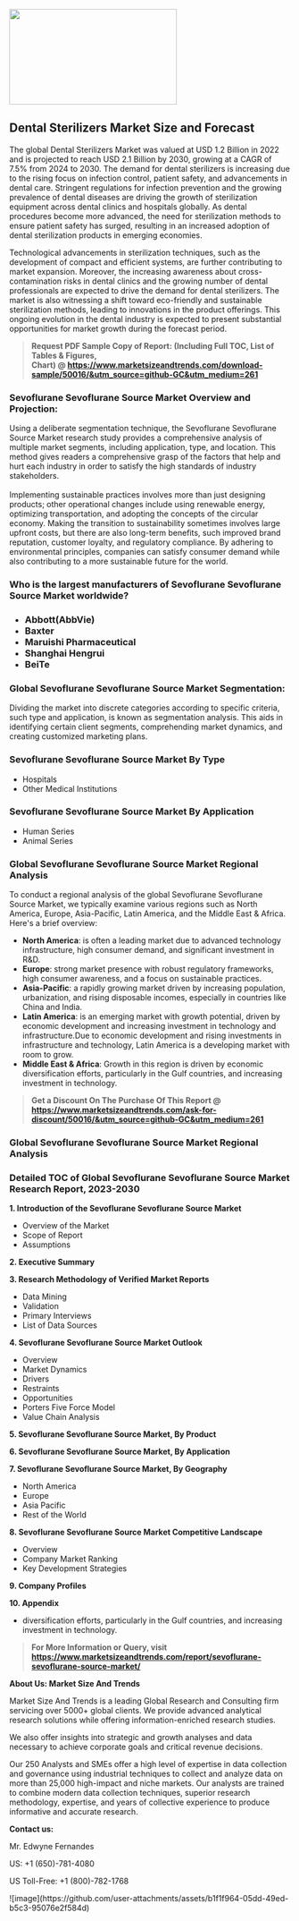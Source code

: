 <p><img class="alignnone size-medium wp-image-20088" src="https://ffe5etoiles.com/wp-content/uploads/2024/12/MST1-300x171.png" alt="" width="300" height="171" /></p><h2>Dental Sterilizers Market Size and Forecast</h2><p>The global Dental Sterilizers Market was valued at USD 1.2 Billion in 2022 and is projected to reach USD 2.1 Billion by 2030, growing at a CAGR of 7.5% from 2024 to 2030. The demand for dental sterilizers is increasing due to the rising focus on infection control, patient safety, and advancements in dental care. Stringent regulations for infection prevention and the growing prevalence of dental diseases are driving the growth of sterilization equipment across dental clinics and hospitals globally. As dental procedures become more advanced, the need for sterilization methods to ensure patient safety has surged, resulting in an increased adoption of dental sterilization products in emerging economies.</p><p>Technological advancements in sterilization techniques, such as the development of compact and efficient systems, are further contributing to market expansion. Moreover, the increasing awareness about cross-contamination risks in dental clinics and the growing number of dental professionals are expected to drive the demand for dental sterilizers. The market is also witnessing a shift toward eco-friendly and sustainable sterilization methods, leading to innovations in the product offerings. This ongoing evolution in the dental industry is expected to present substantial opportunities for market growth during the forecast period.</p></p><blockquote id="" class=""><strong>Request PDF Sample Copy of Report: (Including Full TOC, List of Tables &amp; Figures, Chart)&nbsp;@&nbsp;<strong><a href="https://www.marketsizeandtrends.com/download-sample/50016/&utm_source=github-GC&utm_medium=261" target="_blank">https://www.marketsizeandtrends.com/download-sample/50016/&utm_source=github-GC&utm_medium=261</a></strong></strong></blockquote><h3 id="" class="">Sevoflurane Sevoflurane Source Market&nbsp;Overview and Projection:</h3><p id="" class="">Using a deliberate segmentation technique, the Sevoflurane Sevoflurane Source Market research study provides a comprehensive analysis of multiple market segments, including application, type, and location. This method gives readers a comprehensive grasp of the factors that help and hurt each industry in order to satisfy the high standards of industry stakeholders. <br /> <br />Implementing sustainable practices involves more than just designing products; other operational changes include using renewable energy, optimizing transportation, and adopting the concepts of the circular economy. Making the transition to sustainability sometimes involves large upfront costs, but there are also long-term benefits, such improved brand reputation, customer loyalty, and regulatory compliance. By adhering to environmental principles, companies can satisfy consumer demand while also contributing to a more sustainable future for the world.</p><h3 id="" class="">Who is the largest manufacturers of&nbsp;Sevoflurane Sevoflurane Source Market worldwide?</h3><h3 class=""><p><ul><li>Abbott(AbbVie) </li><li> Baxter </li><li> Maruishi Pharmaceutical </li><li> Shanghai Hengrui </li><li> BeiTe</li></ul></p></h3><h3 id="" class="">Global&nbsp;Sevoflurane Sevoflurane Source Market Segmentation:</h3><p id="" class="">Dividing the market into discrete categories according to specific criteria, such type and application, is known as segmentation analysis. This aids in identifying certain client segments, comprehending market dynamics, and creating customized marketing plans.</p><h3 id="" class="">Sevoflurane Sevoflurane Source Market&nbsp;By Type</h3><p><p><ul><li>Hospitals</li><li> Other Medical Institutions</p></li></ul></p></p><h3 id="" class="">Sevoflurane Sevoflurane Source Market&nbsp;By Application</h3><p class=""><p><ul><li>Human Series</li><li> Animal Series</li></ul></p></p><h3 id="" class="">Global Sevoflurane Sevoflurane Source Market Regional Analysis</h3><p id="" class="">To conduct a regional analysis of the global Sevoflurane Sevoflurane Source Market, we typically examine various regions such as North America, Europe, Asia-Pacific, Latin America, and the Middle East &amp; Africa. Here's a brief overview:</p><ul><li><strong>North America</strong>: is often a leading market due to advanced technology infrastructure, high consumer demand, and significant investment in R&amp;D.</li><li><strong>Europe</strong>: strong market presence with robust regulatory frameworks, high consumer awareness, and a focus on sustainable practices.</li><li><strong>Asia-Pacific</strong>: a rapidly growing market driven by increasing population, urbanization, and rising disposable incomes, especially in countries like China and India.</li><li><strong>Latin America</strong>: is an emerging market with growth potential, driven by economic development and increasing investment in technology and infrastructure.Due to economic development and rising investments in infrastructure and technology, Latin America is a developing market with room to grow.</li><li><strong>Middle East &amp; Africa</strong>: Growth in this region is driven by economic diversification efforts, particularly in the Gulf countries, and increasing investment in technology.</li></ul><blockquote id="" class=""><strong>Get a Discount On The Purchase Of This Report @ <strong><a href="https://www.marketsizeandtrends.com/ask-for-discount/50016/&utm_source=github-GC&utm_medium=261" target="_blank">https://www.marketsizeandtrends.com/ask-for-discount/50016/&utm_source=github-GC&utm_medium=261</a></strong></strong></blockquote><h3 id="" class="">Global Sevoflurane Sevoflurane Source Market Regional Analysis</h3><h3 id="" class="">Detailed TOC of Global Sevoflurane Sevoflurane Source Market Research Report, 2023-2030</h3><p id="" class=""><strong>1. Introduction of the Sevoflurane Sevoflurane Source Market</strong></p><ul><li>Overview of the Market</li><li>Scope of Report</li><li>Assumptions</li></ul><p id="" class=""><strong>2. Executive Summary</strong></p><p id="" class=""><strong>3. Research Methodology of Verified Market Reports</strong></p><ul><li>Data Mining</li><li>Validation</li><li>Primary Interviews</li><li>List of Data Sources</li></ul><p id="" class=""><strong>4. Sevoflurane Sevoflurane Source Market Outlook</strong></p><ul><li>Overview</li><li>Market Dynamics</li><li>Drivers</li><li>Restraints</li><li>Opportunities</li><li>Porters Five Force Model</li><li>Value Chain Analysis</li></ul><p id="" class=""><strong>5. Sevoflurane Sevoflurane Source Market, By Product</strong></p><p id="" class=""><strong>6. Sevoflurane Sevoflurane Source Market, By Application</strong></p><p id="" class=""><strong>7. Sevoflurane Sevoflurane Source Market, By Geography</strong></p><ul><li>North America</li><li>Europe</li><li>Asia Pacific</li><li>Rest of the World</li></ul><p id="" class=""><strong>8. Sevoflurane Sevoflurane Source Market Competitive Landscape</strong></p><ul><li>Overview</li><li>Company Market Ranking</li><li>Key Development Strategies</li></ul><p id="" class=""><strong>9. Company Profiles</strong></p><p id="" class=""><strong>10. Appendix</strong></p><ul><li>diversification efforts, particularly in the Gulf countries, and increasing investment in technology.</li></ul><blockquote id="" class=""><strong>For More Information or Query, visit <strong><strong><a href="https://www.marketsizeandtrends.com/report/sevoflurane-sevoflurane-source-market/" target="_blank">https://www.marketsizeandtrends.com/report/sevoflurane-sevoflurane-source-market/</a></strong></strong></strong></blockquote><p id="" class=""><strong>About Us: Market Size And Trends</strong></p><p id="" class="">Market Size And Trends is a leading Global Research and Consulting firm servicing over 5000+ global clients. We provide advanced analytical research solutions while offering information-enriched research studies.</p><p id="" class="">We also offer insights into strategic and growth analyses and data necessary to achieve corporate goals and critical revenue decisions.</p><p id="" class="">Our 250 Analysts and SMEs offer a high level of expertise in data collection and governance using industrial techniques to collect and analyze data on more than 25,000 high-impact and niche markets. Our analysts are trained to combine modern data collection techniques, superior research methodology, expertise, and years of collective experience to produce informative and accurate research.</p><p id="" class=""><strong>Contact us:</strong></p><p id="" class="">Mr. Edwyne Fernandes</p><p id="" class="">US: +1 (650)-781-4080</p><p id="" class="">US Toll-Free: +1 (800)-782-1768</p>
![image](https://github.com/user-attachments/assets/b1f1f964-05dd-49ed-b5c3-95076e2f584d)
